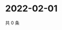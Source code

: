 # 2022-02-01

共 0 条

<!-- BEGIN WEIBO -->
<!-- 最后更新时间 Tue Feb 01 2022 13:08:34 GMT+0800 (China Standard Time) -->

<!-- END WEIBO -->
